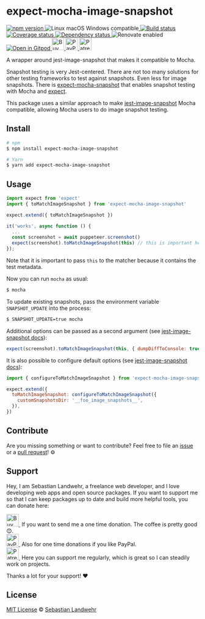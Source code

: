 <!-- TITLE/ -->
# expect-mocha-image-snapshot
<!-- /TITLE -->

<!-- BADGES/ -->
  <p>
    <a href="https://npmjs.org/package/expect-mocha-image-snapshot">
      <img
        src="https://img.shields.io/npm/v/expect-mocha-image-snapshot.svg"
        alt="npm version"
      >
    </a><img src="https://img.shields.io/badge/os-linux%20%7C%C2%A0macos%20%7C%C2%A0windows-blue" alt="Linux macOS Windows compatible"><a href="https://github.com/dword-design/expect-mocha-image-snapshot/actions">
      <img
        src="https://github.com/dword-design/expect-mocha-image-snapshot/workflows/build/badge.svg"
        alt="Build status"
      >
    </a><a href="https://codecov.io/gh/dword-design/expect-mocha-image-snapshot">
      <img
        src="https://codecov.io/gh/dword-design/expect-mocha-image-snapshot/branch/master/graph/badge.svg"
        alt="Coverage status"
      >
    </a><a href="https://david-dm.org/dword-design/expect-mocha-image-snapshot">
      <img src="https://img.shields.io/david/dword-design/expect-mocha-image-snapshot" alt="Dependency status">
    </a><img src="https://img.shields.io/badge/renovate-enabled-brightgreen" alt="Renovate enabled"><br/><a href="https://gitpod.io/#https://github.com/dword-design/expect-mocha-image-snapshot">
      <img src="https://gitpod.io/button/open-in-gitpod.svg" alt="Open in Gitpod">
    </a><a href="https://www.buymeacoffee.com/dword">
      <img
        src="https://www.buymeacoffee.com/assets/img/guidelines/download-assets-sm-2.svg"
        alt="Buy Me a Coffee"
        height="32"
      >
    </a><a href="https://paypal.me/SebastianLandwehr">
      <img
        src="https://dword-design.de/images/paypal.svg"
        alt="PayPal"
        height="32"
      >
    </a><a href="https://www.patreon.com/dworddesign">
      <img
        src="https://dword-design.de/images/patreon.svg"
        alt="Patreon"
        height="32"
      >
    </a>
</p>
<!-- /BADGES -->

<!-- DESCRIPTION/ -->
A wrapper around jest-image-snapshot that makes it compatible to Mocha.
<!-- /DESCRIPTION -->

Snapshot testing is very Jest-centered. There are not too many solutions for other testing frameworks to test against snapshots. Even less for image snapshots. There is [expect-mocha-snapshot](https://www.npmjs.com/package/expect-mocha-snapshot) that enables snapshot testing with Mocha and [expect](https://www.npmjs.com/package/expect).

This package uses a similar approach to make [jest-image-snapshot](https://www.npmjs.com/package/jest-image-snapshot) Mocha compatible, allowing Mocha users to do image snapshot testing.

<!-- INSTALL/ -->
## Install

```bash
# npm
$ npm install expect-mocha-image-snapshot

# Yarn
$ yarn add expect-mocha-image-snapshot
```
<!-- /INSTALL -->

## Usage

```js
import expect from 'expect'
import { toMatchImageSnapshot } from 'expect-mocha-image-snapshot'

expect.extend({ toMatchImageSnapshot })

it('works', async function () {
  ...
  const screenshot = await puppeteer.screenshot()
  expect(screenshot).toMatchImageSnapshot(this) // this is important here
});
```

Note that it is important to pass `this` to the matcher because it contains the test metadata.

Now you can run `mocha` as usual:

```bash
$ mocha
```

To update existing snapshots, pass the environment variable `SNAPSHOT_UPDATE` into the process:

```bash
$ SNAPSHOT_UPDATE=true mocha
```

Additional options can be passed as a second argument (see [jest-image-snapshot docs](https://www.npmjs.com/package/jest-image-snapshot)):

```js
expect(screenshot).toMatchImageSnapshot(this, { dumpDiffToConsole: true })
```

It is also possible to configure default options (see [jest-image-snapshot docs](https://www.npmjs.com/package/jest-image-snapshot)):

```js
import { configureToMatchImageSnapshot } from 'expect-mocha-image-snapshot'

expect.extend({
  toMatchImageSnapshot: configureToMatchImageSnapshot({
    customSnapshotsDir: '__foo_image_snapshots__',
  }),
})
```

<!-- LICENSE/ -->
## Contribute

Are you missing something or want to contribute? Feel free to file an [issue](https://github.com/dword-design/expect-mocha-image-snapshot/issues) or a [pull request](https://github.com/dword-design/expect-mocha-image-snapshot/pulls)! ⚙️

## Support

Hey, I am Sebastian Landwehr, a freelance web developer, and I love developing web apps and open source packages. If you want to support me so that I can keep packages up to date and build more helpful tools, you can donate here:

<p>
  <a href="https://www.buymeacoffee.com/dword">
    <img
      src="https://www.buymeacoffee.com/assets/img/guidelines/download-assets-sm-2.svg"
      alt="Buy Me a Coffee"
      height="32"
    >
  </a>&nbsp;If you want to send me a one time donation. The coffee is pretty good 😊.<br/>
  <a href="https://paypal.me/SebastianLandwehr">
    <img
      src="https://dword-design.de/images/paypal.svg"
      alt="PayPal"
      height="32"
    >
  </a>&nbsp;Also for one time donations if you like PayPal.<br/>
  <a href="https://www.patreon.com/dworddesign">
    <img
      src="https://dword-design.de/images/patreon.svg"
      alt="Patreon"
      height="32"
    >
  </a>&nbsp;Here you can support me regularly, which is great so I can steadily work on projects.
</p>

Thanks a lot for your support! ❤️

## License

[MIT License](https://opensource.org/licenses/MIT) © [Sebastian Landwehr](https://dword-design.de)
<!-- /LICENSE -->
